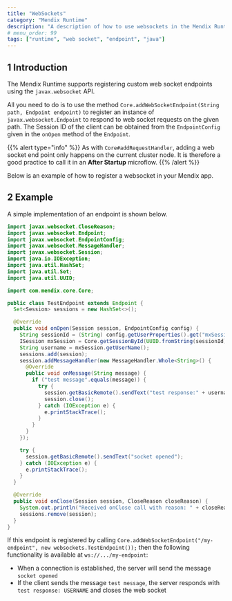 ```yaml
---
title: "WebSockets"
category: "Mendix Runtime"
description: "A description of how to use websockets in the Mendix Runtime"
# menu_order: 99
tags: ["runtime", "web socket", "endpoint", "java"]
---
```


## 1 Introduction

The Mendix Runtime supports registering custom web socket endpoints using the `javax.websocket` API.

All you need to do is to use the method `Core.addWebSocketEndpoint(String path, Endpoint endpoint)` to register an instance of `javax.websocket.Endpoint` to respond to web socket requests on the given path. The Session ID of the client can be obtained from the `EndpointConfig` given in the `onOpen` method of the `Endpoint`.

{{% alert type="info" %}}
As with `Core#addRequestHandler`, adding a web socket end point only happens on the current cluster node. It is therefore a good practice to call it in an **After Startup** microflow.
{{% /alert %}}

Below is an example of how to register a websocket in your Mendix app.

## 2 Example

A simple implementation of an endpoint is shown below.

```java
import javax.websocket.CloseReason;
import javax.websocket.Endpoint;
import javax.websocket.EndpointConfig;
import javax.websocket.MessageHandler;
import javax.websocket.Session;
import java.io.IOException;
import java.util.HashSet;
import java.util.Set;
import java.util.UUID;

import com.mendix.core.Core;

public class TestEndpoint extends Endpoint {
  Set<Session> sessions = new HashSet<>();

  @Override
  public void onOpen(Session session, EndpointConfig config) {
    String sessionId = (String) config.getUserProperties().get("mxSessionId");
    ISession mxSession = Core.getSessionById(UUID.fromString(sessionId));
    String username = mxSession.getUserName();
    sessions.add(session);
    session.addMessageHandler(new MessageHandler.Whole<String>() {
      @Override
      public void onMessage(String message) {
        if ("test message".equals(message)) {
          try {
            session.getBasicRemote().sendText("test response:" + username);
            session.close();
          } catch (IOException e) {
            e.printStackTrace();
          }
        }
      }
    });

    try {
      session.getBasicRemote().sendText("socket opened");
    } catch (IOException e) {
      e.printStackTrace();
    }
  }

  @Override
  public void onClose(Session session, CloseReason closeReason) {
    System.out.println("Received onClose call with reason: " + closeReason);
    sessions.remove(session);
  }
}
```

If this endpoint is registered by calling `Core.addWebSocketEndpoint("/my-endpoint", new websockets.TestEndpoint());` then the following functionality is available at `ws://.../my-endpoint`:

* When a connection is established, the server will send the message `socket opened`
* If the client sends the message `test message`, the server responds with `test response: USERNAME` and closes the web socket
